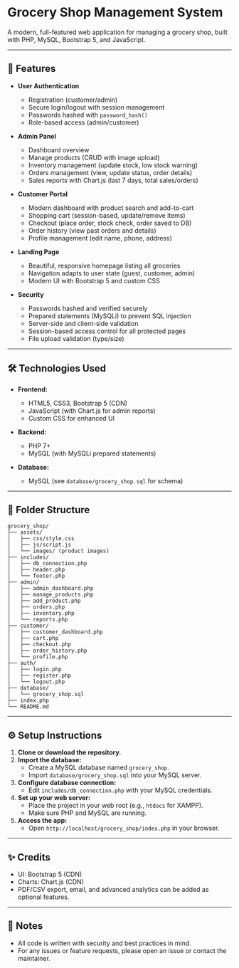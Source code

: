# Grocery Shop Management System

A modern, full-featured web application for managing a grocery shop, built with PHP, MySQL, Bootstrap 5, and JavaScript.

---

## 🚀 Features

- **User Authentication**
  - Registration (customer/admin)
  - Secure login/logout with session management
  - Passwords hashed with `password_hash()`
  - Role-based access (admin/customer)

- **Admin Panel**
  - Dashboard overview
  - Manage products (CRUD with image upload)
  - Inventory management (update stock, low stock warning)
  - Orders management (view, update status, order details)
  - Sales reports with Chart.js (last 7 days, total sales/orders)

- **Customer Portal**
  - Modern dashboard with product search and add-to-cart
  - Shopping cart (session-based, update/remove items)
  - Checkout (place order, stock check, order saved to DB)
  - Order history (view past orders and details)
  - Profile management (edit name, phone, address)

- **Landing Page**
  - Beautiful, responsive homepage listing all groceries
  - Navigation adapts to user state (guest, customer, admin)
  - Modern UI with Bootstrap 5 and custom CSS

- **Security**
  - Passwords hashed and verified securely
  - Prepared statements (MySQLi) to prevent SQL injection
  - Server-side and client-side validation
  - Session-based access control for all protected pages
  - File upload validation (type/size)

---

## 🛠️ Technologies Used

- **Frontend:**
  - HTML5, CSS3, Bootstrap 5 (CDN)
  - JavaScript (with Chart.js for admin reports)
  - Custom CSS for enhanced UI

- **Backend:**
  - PHP 7+
  - MySQL (with MySQLi prepared statements)

- **Database:**
  - MySQL (see `database/grocery_shop.sql` for schema)

---

## 📁 Folder Structure

```
grocery_shop/
├── assets/
│   ├── css/style.css
│   ├── js/script.js
│   └── images/ (product images)
├── includes/
│   ├── db_connection.php
│   ├── header.php
│   └── footer.php
├── admin/
│   ├── admin_dashboard.php
│   ├── manage_products.php
│   ├── add_product.php
│   ├── orders.php
│   ├── inventory.php
│   └── reports.php
├── customer/
│   ├── customer_dashboard.php
│   ├── cart.php
│   ├── checkout.php
│   ├── order_history.php
│   └── profile.php
├── auth/
│   ├── login.php
│   ├── register.php
│   └── logout.php
├── database/
│   └── grocery_shop.sql
├── index.php
└── README.md
```

---

## ⚙️ Setup Instructions

1. **Clone or download the repository.**
2. **Import the database:**
   - Create a MySQL database named `grocery_shop`.
   - Import `database/grocery_shop.sql` into your MySQL server.
3. **Configure database connection:**
   - Edit `includes/db_connection.php` with your MySQL credentials.
4. **Set up your web server:**
   - Place the project in your web root (e.g., `htdocs` for XAMPP).
   - Make sure PHP and MySQL are running.
5. **Access the app:**
   - Open `http://localhost/grocery_shop/index.php` in your browser.

---

## ✨ Credits
- UI: Bootstrap 5 (CDN)
- Charts: Chart.js (CDN)
- PDF/CSV export, email, and advanced analytics can be added as optional features.

---

## 📢 Notes
- All code is written with security and best practices in mind.
- For any issues or feature requests, please open an issue or contact the maintainer.
